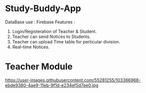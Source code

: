 # Study-Buddy-App
DataBase use : Firebase
Features : 
1. Login/Registeration of Teacher & Student.
2. Teacher can send Notices to Students.
3. Teacher can upload Time table for perticular division.
4. Real-time Notices.

# Teacher Module

https://user-images.githubusercontent.com/55281255/103366968-ebde9380-4ae9-11eb-9f1d-e234ef5d7ee0.jpg
